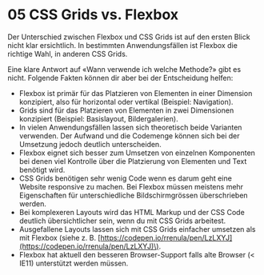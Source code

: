 # 05 CSS Grids vs. Flexbox

Der Unterschied zwischen Flexbox und CSS Grids ist auf den ersten Blick nicht klar ersichtlich. In bestimmten Anwendungsfällen ist Flexbox die richtige Wahl, in anderen CSS Grids.

Eine klare Antwort auf «Wann verwende ich welche Methode?» gibt es nicht. Folgende Fakten können dir aber bei der Entscheidung helfen:

* Flexbox ist primär für das Platzieren von Elementen in einer Dimension konzipiert, also für horizontal oder vertikal \(Beispiel: Navigation\).
* Grids sind für das Platzieren von Elementen in zwei Dimensionen konzipiert \(Beispiel: Basislayout, Bildergalerien\).
* In vielen Anwendungsfällen lassen sich theoretisch beide Varianten verwenden. Der Aufwand und die Codemenge können sich bei der Umsetzung jedoch deutlich unterscheiden.
* Flexbox eignet sich besser zum Umsetzen von einzelnen Komponenten bei denen viel Kontrolle über die Platzierung von Elementen und Text benötigt wird.
* CSS Grids benötigen sehr wenig Code wenn es darum geht eine Website responsive zu machen. Bei Flexbox müssen meistens mehr Eigenschaften für unterschiedliche Bildschirmgrössen überschrieben werden.
* Bei komplexeren Layouts wird das HTML Markup und der CSS Code deutlich übersichtlicher sein, wenn du mit CSS Grids arbeitest.
* Ausgefallene Layouts lassen sich mit CSS Grids einfacher umsetzen als mit Flexbox \(siehe z. B. [https://codepen.io/rrenula/pen/LzLXYJ](https://codepen.io/rrenula/pen/LzLXYJ)\).
* Flexbox hat aktuell den besseren Browser-Support falls alte Browser \(&lt; IE11\) unterstützt werden müssen.

